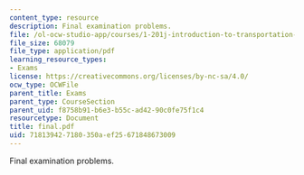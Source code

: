 ```yaml
---
content_type: resource
description: Final examination problems.
file: /ol-ocw-studio-app/courses/1-201j-introduction-to-transportation-systems-fall-2006/718139427180350aef25671848673009_final.pdf
file_size: 68079
file_type: application/pdf
learning_resource_types:
- Exams
license: https://creativecommons.org/licenses/by-nc-sa/4.0/
ocw_type: OCWFile
parent_title: Exams
parent_type: CourseSection
parent_uid: f8758b91-b6e3-b55c-ad42-90c0fe75f1c4
resourcetype: Document
title: final.pdf
uid: 71813942-7180-350a-ef25-671848673009
---
```

Final examination problems.